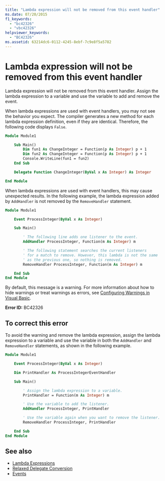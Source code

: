 ```yaml
---
title: "Lambda expression will not be removed from this event handler"
ms.date: 07/20/2015
f1_keywords:
  - "bc42326"
  - "vbc42326"
helpviewer_keywords:
  - "BC42326"
ms.assetid: 63214dc6-0112-4245-8ebf-7c9e8f5a5782
---
```

# Lambda expression will not be removed from this event handler

Lambda expression will not be removed from this event handler. Assign the lambda expression to a variable and use the variable to add and remove the event.

When lambda expressions are used with event handlers, you may not see the behavior you expect. The compiler generates a new method for each lambda expression definition, even if they are identical. Therefore, the following code displays `False`.

```vb
Module Module1

    Sub Main()
        Dim fun1 As ChangeInteger = Function(p As Integer) p + 1
        Dim fun2 As ChangeInteger = Function(p As Integer) p + 1
        Console.WriteLine(fun1 = fun2)
    End Sub

    Delegate Function ChangeInteger(ByVal x As Integer) As Integer

End Module
```

When lambda expressions are used with event handlers, this may cause unexpected results. In the following example, the lambda expression added by `AddHandler` is not removed by the `RemoveHandler` statement.

```vb
Module Module1

    Event ProcessInteger(ByVal x As Integer)

    Sub Main()

        ' The following line adds one listener to the event.
        AddHandler ProcessInteger, Function(m As Integer) m

        ' The following statement searches the current listeners
        ' for a match to remove. However, this lambda is not the same
        ' as the previous one, so nothing is removed.
        RemoveHandler ProcessInteger, Function(m As Integer) m

    End Sub
End Module
```

By default, this message is a warning. For more information about how to hide warnings or treat warnings as errors, see [Configuring Warnings in Visual Basic](/visualstudio/ide/configuring-warnings-in-visual-basic).

**Error ID:** BC42326

## To correct this error

To avoid the warning and remove the lambda expression, assign the lambda expression to a variable and use the variable in both the `AddHandler` and `RemoveHandler` statements, as shown in the following example.

```vb
Module Module1

    Event ProcessInteger(ByVal x As Integer)

    Dim PrintHandler As ProcessIntegerEventHandler

    Sub Main()

        ' Assign the lambda expression to a variable.
        PrintHandler = Function(m As Integer) m

        ' Use the variable to add the listener.
        AddHandler ProcessInteger, PrintHandler

        ' Use the variable again when you want to remove the listener.
        RemoveHandler ProcessInteger, PrintHandler

    End Sub
End Module
```

## See also

- [Lambda Expressions](../../programming-guide/language-features/procedures/lambda-expressions.md)
- [Relaxed Delegate Conversion](../../programming-guide/language-features/delegates/relaxed-delegate-conversion.md)
- [Events](../../programming-guide/language-features/events/index.md)
